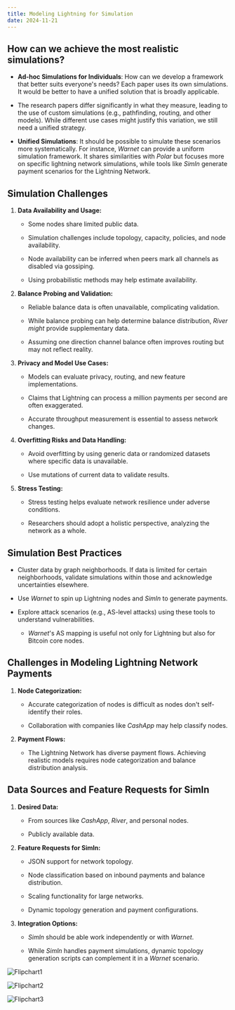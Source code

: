 ```yaml
---
title: Modeling Lightning for Simulation
date: 2024-11-21
---
```


## How can we achieve the most realistic simulations?

- **Ad-hoc Simulations for Individuals**:
  How can we develop a framework that better suits everyone's needs?
  Each paper uses its own simulations. It would be better to have a unified solution that is broadly applicable.

- The research papers differ significantly in what they measure, leading to the use of custom simulations (e.g., pathfinding, routing, and other models).
  While different use cases might justify this variation, we still need a unified strategy.

- **Unified Simulations**:
  It should be possible to simulate these scenarios more systematically. For instance, _Warnet_ can provide a uniform simulation framework. It shares similarities with _Polar_ but focuses more on specific lightning network simulations, while tools like _Simln_ generate payment scenarios for the Lightning Network.

## Simulation Challenges

1.  **Data Availability and Usage:**

    - Some nodes share limited public data.

    - Simulation challenges include topology, capacity, policies, and node availability.

    - Node availability can be inferred when peers mark all channels as disabled via gossiping.

    - Using probabilistic methods may help estimate availability.

2.  **Balance Probing and Validation:**

    - Reliable balance data is often unavailable, complicating validation.

    - While balance probing can help determine balance distribution, _River might_ provide supplementary data.

    - Assuming one direction channel balance often improves routing but may not reflect reality.

3.  **Privacy and Model Use Cases:**

    - Models can evaluate privacy, routing, and new feature implementations.

    - Claims that Lightning can process a million payments per second are often exaggerated.

    - Accurate throughput measurement is essential to assess network changes.

4.  **Overfitting Risks and Data Handling:**

    - Avoid overfitting by using generic data or randomized datasets where specific data is unavailable.

    - Use mutations of current data to validate results.

5.  **Stress Testing:**

    - Stress testing helps evaluate network resilience under adverse conditions.

    - Researchers should adopt a holistic perspective, analyzing the network as a whole.

## Simulation Best Practices

- Cluster data by graph neighborhoods. If data is limited for certain neighborhoods, validate simulations within those and acknowledge uncertainties elsewhere.

- Use _Warnet_ to spin up Lightning nodes and _Simln_ to generate payments.

- Explore attack scenarios (e.g., AS-level attacks) using these tools to understand vulnerabilities.

  - _Warnet_'s AS mapping is useful not only for Lightning but also for Bitcoin core nodes.

## Challenges in Modeling Lightning Network Payments

1.  **Node Categorization:**

    - Accurate categorization of nodes is difficult as nodes don't self-identify their roles.

    - Collaboration with companies like _CashApp_ may help classify nodes.

2.  **Payment Flows:**

    - The Lightning Network has diverse payment flows. Achieving realistic models requires node categorization and balance distribution analysis.

## Data Sources and Feature Requests for Simln

1.  **Desired Data:**

    - From sources like _CashApp_, _River_, and personal nodes.

    - Publicly available data.

2.  **Feature Requests for Simln:**

    - JSON support for network topology.

    - Node classification based on inbound payments and balance distribution.

    - Scaling functionality for large networks.

    - Dynamic topology generation and payment configurations.

3.  **Integration Options:**

    - _Simln_ should be able work independently or with _Warnet_.

    - While _Simln_ handles payment simulations, dynamic topology generation scripts can complement it in a _Warnet_ scenario.

![Flipchart1](https://raw.githubusercontent.com/bitcointranscripts/media/refs/heads/main/bitcoin-research-week-2024/modeling-lightning-for-simulation/flipchart1.jpg)

![Flipchart2](https://raw.githubusercontent.com/bitcointranscripts/media/refs/heads/main/bitcoin-research-week-2024/modeling-lightning-for-simulation/flipchart2.jpg)

![Flipchart3](https://raw.githubusercontent.com/bitcointranscripts/media/refs/heads/main/bitcoin-research-week-2024/modeling-lightning-for-simulation/flipchart3.jpg)
